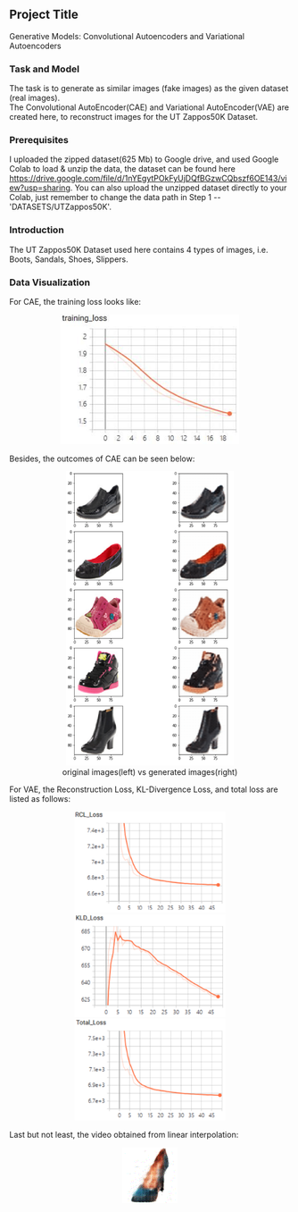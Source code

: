 ## Project Title

Generative Models: Convolutional Autoencoders and Variational Autoencoders

### Task and Model

The task is to generate as similar images (fake images) as the given dataset (real images).  
The Convolutional AutoEncoder(CAE) and Variational AutoEncoder(VAE) are created here, to reconstruct images for the UT Zappos50K Dataset.


### Prerequisites

I uploaded the zipped dataset(625 Mb) to Google drive, and used Google Colab to load & unzip the data, the dataset can be found here https://drive.google.com/file/d/1nYEgytPOkFyUjDQfBGzwCQbszf6OE143/view?usp=sharing. You can also upload the unzipped dataset directly to your Colab, just remember to change the data path in Step 1 --'DATASETS/UTZappos50K'.


### Introduction

The UT Zappos50K Dataset used here contains 4 types of images, i.e. Boots, Sandals, Shoes, Slippers.


### Data Visualization
For CAE, the training loss looks like:   
<div align=center><img src="https://github.com/MianWang123/Variational-Autoencoder/blob/master/pics/cae_loss.PNG" width='320'/></div>    

Besides, the outcomes of CAE can be seen below:    
<div align=center><img src="https://github.com/MianWang123/Variational-Autoencoder/blob/master/pics/cae_pic2.PNG" width='300'/></div>    
<div align=center>original images(left) vs generated images(right)</div>       

For VAE, the Reconstruction Loss, KL-Divergence Loss, and total loss are listed as follows:   
<div align=center><figure class="third">
<img src="https://github.com/MianWang123/Variational-Autoencoder/blob/master/pics/vae_bceloss.PNG" width='270'/><img src="https://github.com/MianWang123/Variational-Autoencoder/blob/master/pics/vae_kldloss.PNG" width='270'/><img src="https://github.com/MianWang123/Variational-Autoencoder/blob/master/pics/vae_totalloss.PNG" width='270'/>
</figure></div>      

Last but not least, the video obtained from linear interpolation:   
<div align=center><img src='https://github.com/MianWang123/Variational-Autoencoder/blob/master/pics/vae_video.gif'></div>




